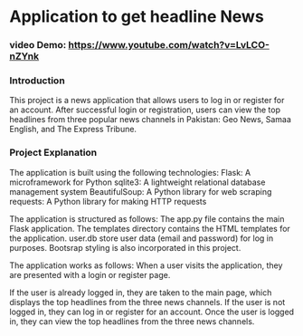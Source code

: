 # Application to get headline News

### video Demo: https://www.youtube.com/watch?v=LvLCO-nZYnk

### Introduction
This project is a news application that allows users to log in or register for an account. After successful login or registration, users can view the top headlines from three popular news channels in Pakistan: Geo News, Samaa English, and The Express Tribune.

### Project Explanation
The application is built using the following technologies:
Flask: A microframework for Python
sqlite3: A lightweight relational database management system
BeautifulSoup: A Python library for web scraping
requests: A Python library for making HTTP requests

The application is structured as follows:
The app.py file contains the main Flask application.
The templates directory contains the HTML templates for the application.
user.db store user data (email and password) for log in purposes.
Bootsrap styling is also incorporated in this project.

The application works as follows:
When a user visits the application, they are presented with a login or register page.

If the user is already logged in, they are taken to the main page, which displays the top headlines from the three news channels.
If the user is not logged in, they can log in or register for an account.
Once the user is logged in, they can view the top headlines from the three news channels.